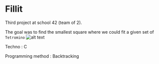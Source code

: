 # Fillit
Third project at school 42 (team of 2).


The goal was to find the smallest square where we could fit a given set of `Tetromino`
![alt text](https://upload.wikimedia.org/wikipedia/commons/5/50/All_5_free_tetrominoes.svg)

Techno : C

Programming method : Backtracking

